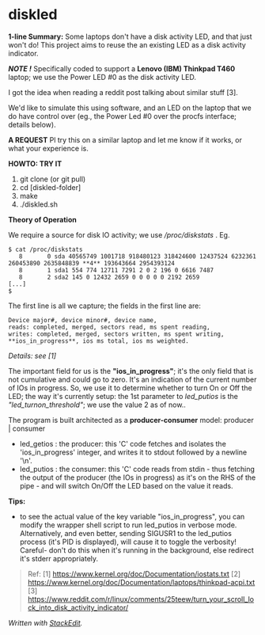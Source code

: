# diskled

**1-line Summary:**
Some laptops don't have a disk activity LED, and that just won't do! 
This project aims to reuse the an existing LED as a disk activity indicator.

***NOTE !***
Specifically coded to support a **Lenovo (IBM) Thinkpad T460** laptop; we use the Power LED \#0 as the disk activity LED.

I got the idea when reading a reddit post talking about similar stuff [3].

We'd like to simulate this using software, and an LED on the laptop that we
do have control over (eg., the Power Led #0 over the procfs interface; details below).


**A REQUEST**
Pl try this on a similar laptop and let me know if it works, or what your
experience is.


**HOWTO: TRY IT**

1. git clone  (or git pull)
2. cd [diskled-folder]
3. make
4. ./diskled.sh


**Theory of Operation**

We require a source for disk IO activity; we use */proc/diskstats* .
Eg.

    $ cat /proc/diskstats
       8       0 sda 40565749 1001718 918480123 318424600 12437524 6232361 260453890 2635848839 **4** 193643664 2954393124
       8       1 sda1 554 774 12711 7291 2 0 2 196 0 6616 7487
       8       2 sda2 145 0 12432 2659 0 0 0 0 0 2192 2659
    [...]
    $

The first line is all we capture; the fields in the first line are:

	Device major#, device minor#, device name, 
	reads: completed, merged, sectors read, ms spent reading, 
	writes: completed, merged, sectors written, ms spent writing, 
	**ios_in_progress**, ios ms total, ios ms weighted.
*Details: see [1]*

The important field for us is the **"ios_in_progress"**; it's the only field that is not cumulative and could go to zero. It's an indication of the current
number of IOs in progress. So, we use it to determine whether to turn On or
Off the LED; the way it's currently setup:
the 1st parameter to *led_putios* is the *"led_turnon_threshold"*; we use the
 value 2 as of now..

The program is built architected as a **producer-consumer** model:
     producer | consumer
- led_getios : the producer: this 'C' code fetches and isolates the
  'ios_in_progress' integer, and writes it to stdout followed by a newline '\n'.
- led_putios : the consumer: this 'C' code reads from stdin - thus fetching the
  output of the producer (the IOs in progress) as it's on the RHS of the pipe -
  and will switch On/Off the LED based on the value it reads.

**Tips:**
- to see the actual value of the key variable "ios_in_progress", you can modify
  the wrapper shell script to run led_putios in verbose mode.
  Alternatively, and even better, sending SIGUSR1 to the led_putios process (it's
  PID is displayed), will cause it to toggle the verbosity!
  Careful- don't do this when it's running in the background, else redirect
  it's stderr appropriately.

>Ref:
[1] https://www.kernel.org/doc/Documentation/iostats.txt
[2] https://www.kernel.org/doc/Documentation/laptops/thinkpad-acpi.txt
[3] https://www.reddit.com/r/linux/comments/25teew/turn_your_scroll_lock_into_disk_activity_indicator/

*Written with [StackEdit](https://stackedit.io/).*
